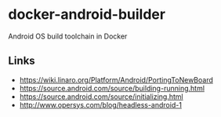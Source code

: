 docker-android-builder
======================
Android OS build toolchain in Docker

Links
-----

- https://wiki.linaro.org/Platform/Android/PortingToNewBoard
- https://source.android.com/source/building-running.html
- https://source.android.com/source/initializing.html
- http://www.opersys.com/blog/headless-android-1
